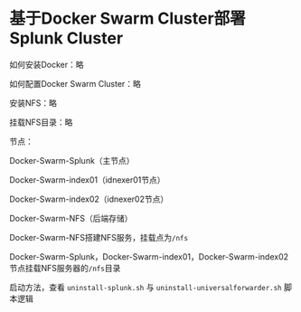 # 基于Docker Swarm Cluster部署Splunk Cluster



如何安装Docker：略

如何配置Docker Swarm Cluster：略

安装NFS：略

挂载NFS目录：略



节点：

Docker-Swarm-Splunk（主节点）

Docker-Swarm-index01（idnexer01节点）

Docker-Swarm-index02（idnexer02节点）

Docker-Swarm-NFS（后端存储）



Docker-Swarm-NFS搭建NFS服务，挂载点为`/nfs`

Docker-Swarm-Splunk，Docker-Swarm-index01，Docker-Swarm-index02节点挂载NFS服务器的`/nfs`目录

启动方法，查看 `uninstall-splunk.sh` 与 `uninstall-universalforwarder.sh` 脚本逻辑



